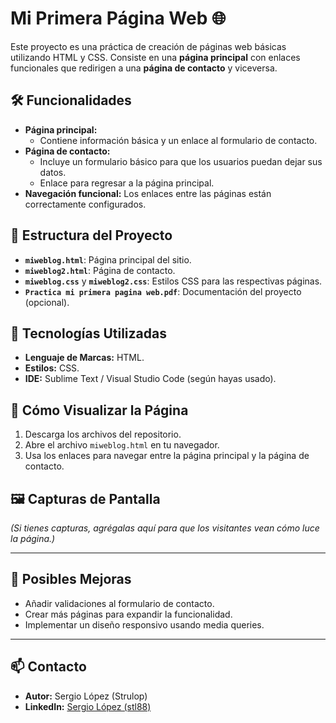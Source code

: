 # Mi Primera Página Web 🌐

Este proyecto es una práctica de creación de páginas web básicas utilizando HTML y CSS. Consiste en una **página principal** con enlaces funcionales que redirigen a una **página de contacto** y viceversa.

## 🛠️ Funcionalidades
- **Página principal:**
  - Contiene información básica y un enlace al formulario de contacto.
- **Página de contacto:**
  - Incluye un formulario básico para que los usuarios puedan dejar sus datos.
  - Enlace para regresar a la página principal.
- **Navegación funcional:** Los enlaces entre las páginas están correctamente configurados.

## 📂 Estructura del Proyecto
- **`miweblog.html`**: Página principal del sitio.
- **`miweblog2.html`**: Página de contacto.
- **`miweblog.css`** y **`miweblog2.css`**: Estilos CSS para las respectivas páginas.
- **`Practica mi primera pagina web.pdf`**: Documentación del proyecto (opcional).

## 🔧 Tecnologías Utilizadas
- **Lenguaje de Marcas:** HTML.
- **Estilos:** CSS.
- **IDE:** Sublime Text / Visual Studio Code (según hayas usado).

## 🚀 Cómo Visualizar la Página
1. Descarga los archivos del repositorio.
2. Abre el archivo `miweblog.html` en tu navegador.
3. Usa los enlaces para navegar entre la página principal y la página de contacto.

## 🖼️ Capturas de Pantalla
*(Si tienes capturas, agrégalas aquí para que los visitantes vean cómo luce la página.)*

---

## 🤔 Posibles Mejoras
- Añadir validaciones al formulario de contacto.
- Crear más páginas para expandir la funcionalidad.
- Implementar un diseño responsivo usando media queries.

---

## 📫 Contacto
- **Autor:** Sergio López (Strulop)
- **LinkedIn:** [Sergio López (stl88)](https://www.linkedin.com/in/stl88)
